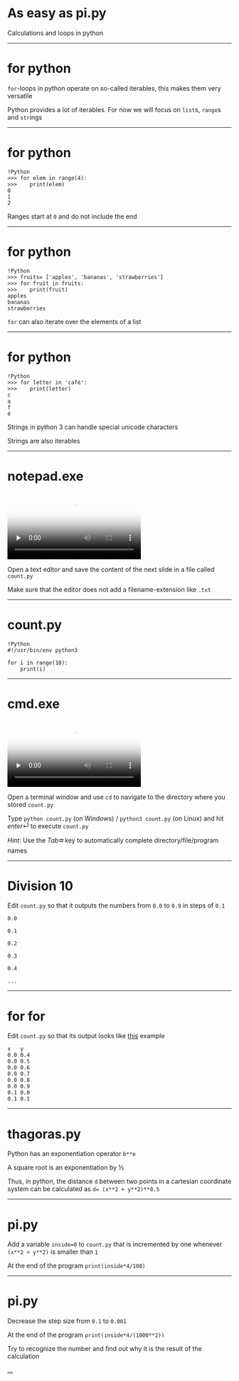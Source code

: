 <!--

                  Copyright (C)  2017  Leonard Göhrs.
   Permission is granted to copy, distribute and/or modify this document
    under the terms of the GNU Free Documentation License, Version 1.3
     or any later version published by the Free Software Foundation;
  with no Invariant Sections, no Front-Cover Texts, and no Back-Cover Texts.
      A copy of the license is included in the file "LICENSE-FDL.txt".

-->

As easy as pi.py
================

Calculations and loops in python

---

for python
==========

`for`-loops in python operate on so-called
iterables, this makes them very versatile

Python provides a lot of iterables.
For now we will focus on `list`s, `range`s
and `str`ings

---

for python
==========

    !Python
    >>> for elem in range(4):
    >>>    print(elem)
    0
    1
    2

Ranges start at `0` and do not include the end

---

for python
==========

    !Python
    >>> fruits= ['apples', 'bananas', 'strawberries']
    >>> for fruit in fruits:
    >>>    print(fruit)
    apples
    bananas
    strawberries

`for` can also iterate over the elements of a list

---

for python
==========

    !Python
    >>> for letter in 'café':
    >>>    print(letter)
    c
    a
    f
    é

Strings in python 3 can handle special unicode characters

Strings are also iterables

---

notepad.exe
===========

<p>
  <video poster="images/15_text_editor.jpg" controls preload="none">
    <source src="images/15_text_editor.mp4" type="video/mp4">
    <source src="images/15_text_editor.webm" type="video/webm">
  </video>
</p>

Open a text editor and save the content of
the next slide in a file called `count.py`

Make sure that the editor does not add
a filename-extension like `.txt`

---

count.py
========

    !Python
    #!/usr/bin/env python3

    for i in range(10):
        print(i)

---

cmd.exe
=======

<p>
  <video poster="images/15_terminal.jpg" controls preload="none">
    <source src="images/15_terminal.mp4" type="video/mp4">
    <source src="images/15_terminal.webm" type="video/webm">
  </video>
</p>

Open a terminal window and use `cd`
to navigate to the directory where you
stored `count.py`

Type `python count.py` (on Windows) /
`python3 count.py` (on Linux) and
hit _enter⏎_ to execute `count.py`

_Hint:_ Use the _Tab⭾_ key to automatically complete
directory/file/program names

---

Division 10
===========

Edit `count.py` so that it outputs
the numbers from `0.0` to `0.9` in
steps of `0.1`

`0.0`

`0.1`

`0.2`

`0.3`

`0.4`

`...`

---

for for
=======

Edit `count.py` so that its output looks like
[this][example_two_counters] example

    x   y
    0.0 0.4
    0.0 0.5
    0.0 0.6
    0.0 0.7
    0.0 0.8
    0.0 0.9
    0.1 0.0
    0.1 0.1

---

thagoras.py
===========

Python has an exponentiation operator `b**e`

A square root is an exponentiation by ½

Thus, in python, the distance `d` between two
points in a cartesian coordinate system can be calculated as
`d= (x**2 + y**2)**0.5`

---

pi.py
=====

Add a variable `inside=0` to `count.py` that
is incremented by one whenever `(x**2 + y**2)`
is smaller than `1`

At the end of the program `print(inside*4/100)`

---

pi.py
=====

Decrease the step size from `0.1` to `0.001`

At the end of the program `print(inside*4/(1000**2))`

Try to recognize the number and find out why
it is the result of the calculation

[…][code_working_example]

[example_two_counters]: examples/15_two_counters.txt
[code_working_example]: examples/15_pi.py
